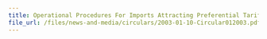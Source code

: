 ```yaml
---
title: Operational Procedures For Imports Attracting Preferential Tariff Under The Free Trade Agreement Between EFTA States And Singapore
file_url: /files/news-and-media/circulars/2003-01-10-Circular012003.pdf
---
```

